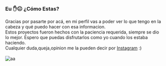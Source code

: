 ### Eu ✋😐 ¿Cómo Estas?

<!--
**brandonporcel/brandonporcel** is a ✨ _special_ ✨ repository because its `README.md` (this file) appears on your GitHub profile.

Here are some ideas to get you started:

- 🔭 I’m currently working on ...
- 🌱 I’m currently learning ...
- 👯 I’m looking to collaborate on ...
- 🤔 I’m looking for help with ...
- 💬 Ask me about ...
- 📫 How to reach me: ...
- 😄 Pronouns: ...
- ⚡ Fun fact: ...
-->
Gracias por pasarte por acá, en mi perfil vas a poder ver lo que tengo en la cabeza y qué puedo hacer con esa informacion.
<br>
Estos proyectos fueron hechos con la paciencia requerida, siempre se dio lo mejor. Espero que puedas disfrutarlos como yo cuando los estaba haciendo.
<br>
Cualquier duda,queja,opinion me la pueden decir por [Instagram](https://instagram.com/brandonporcel/) :)
<br><br>
![aa](https://user-images.githubusercontent.com/66080281/97233815-59a2d200-17be-11eb-8e6c-9e295056b643.jpg)
